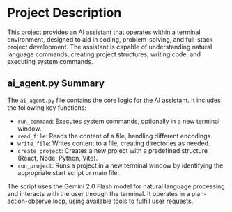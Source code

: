 # Project Description

This project provides an AI assistant that operates within a terminal environment, designed to aid in coding, problem-solving, and full-stack project development. The assistant is capable of understanding natural language commands, creating project structures, writing code, and executing system commands.

## ai_agent.py Summary

The `ai_agent.py` file contains the core logic for the AI assistant. It includes the following key functions:

- `run_command`: Executes system commands, optionally in a new terminal window.
- `read_file`: Reads the content of a file, handling different encodings.
- `write_file`: Writes content to a file, creating directories as needed.
- `create_project`: Creates a new project with a predefined structure (React, Node, Python, Vite).
- `run_project`: Runs a project in a new terminal window by identifying the appropriate start script or main file.

The script uses the Gemini 2.0 Flash model for natural language processing and interacts with the user through the terminal. It operates in a plan-action-observe loop, using available tools to fulfill user requests.
